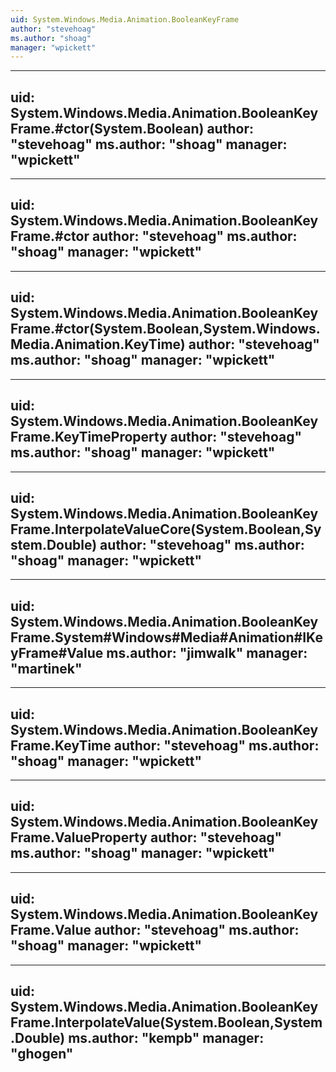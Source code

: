 ```yaml
---
uid: System.Windows.Media.Animation.BooleanKeyFrame
author: "stevehoag"
ms.author: "shoag"
manager: "wpickett"
---
```


---
uid: System.Windows.Media.Animation.BooleanKeyFrame.#ctor(System.Boolean)
author: "stevehoag"
ms.author: "shoag"
manager: "wpickett"
---

---
uid: System.Windows.Media.Animation.BooleanKeyFrame.#ctor
author: "stevehoag"
ms.author: "shoag"
manager: "wpickett"
---

---
uid: System.Windows.Media.Animation.BooleanKeyFrame.#ctor(System.Boolean,System.Windows.Media.Animation.KeyTime)
author: "stevehoag"
ms.author: "shoag"
manager: "wpickett"
---

---
uid: System.Windows.Media.Animation.BooleanKeyFrame.KeyTimeProperty
author: "stevehoag"
ms.author: "shoag"
manager: "wpickett"
---

---
uid: System.Windows.Media.Animation.BooleanKeyFrame.InterpolateValueCore(System.Boolean,System.Double)
author: "stevehoag"
ms.author: "shoag"
manager: "wpickett"
---

---
uid: System.Windows.Media.Animation.BooleanKeyFrame.System#Windows#Media#Animation#IKeyFrame#Value
ms.author: "jimwalk"
manager: "martinek"
---

---
uid: System.Windows.Media.Animation.BooleanKeyFrame.KeyTime
author: "stevehoag"
ms.author: "shoag"
manager: "wpickett"
---

---
uid: System.Windows.Media.Animation.BooleanKeyFrame.ValueProperty
author: "stevehoag"
ms.author: "shoag"
manager: "wpickett"
---

---
uid: System.Windows.Media.Animation.BooleanKeyFrame.Value
author: "stevehoag"
ms.author: "shoag"
manager: "wpickett"
---

---
uid: System.Windows.Media.Animation.BooleanKeyFrame.InterpolateValue(System.Boolean,System.Double)
ms.author: "kempb"
manager: "ghogen"
---
